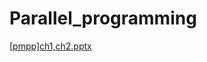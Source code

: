 # Parallel_programming
[[pmpp]ch1,ch2.pptx](https://github.com/user-attachments/files/15954987/pmpp.ch1.ch2.pptx)
